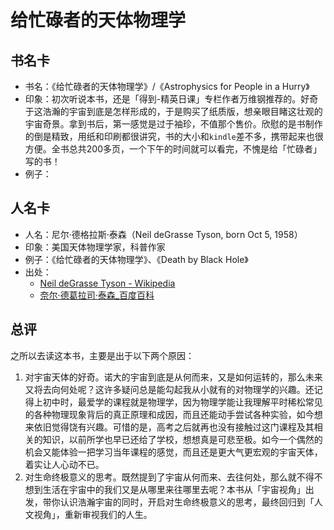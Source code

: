 
# 给忙碌者的天体物理学

## 书名卡
- 书名：《给忙碌者的天体物理学》/《Astrophysics for People in a Hurry》
- 印象：初次听说本书，还是「得到-精英日课」专栏作者万维钢推荐的。好奇于这浩瀚的宇宙到底是怎样形成的，于是购买了纸质版，想亲眼目睹这壮观的宇宙奇景。拿到书后，第一感觉是过于袖珍，不值那个售价。欣慰的是书制作的倒是精致，用纸和印刷都很讲究，书的大小和`kindle`差不多，携带起来也很方便。全书总共200多页，一个下午的时间就可以看完，不愧是给「忙碌者」写的书！
- 例子：

## 人名卡
- 人名：尼尔·德格拉斯·泰森（Neil deGrasse Tyson, born Oct 5, 1958）
- 印象：美国天体物理学家，科普作家
- 例子：《给忙碌者的天体物理学》、《Death by Black Hole》
- 出处：
	- [Neil deGrasse Tyson - Wikipedia][1]
	- [奈尔·德葛拉司·泰森_百度百科][2]

## 总评

之所以去读这本书，主要是出于以下两个原因：
1. 对宇宙天体的好奇。诺大的宇宙到底是从何而来，又是如何运转的，那么未来又将去向何处呢？这许多疑问总是能勾起我从小就有的对物理学的兴趣。还记得上初中时，最爱学的课程就是物理学，因为物理学能让我理解平时稀松常见的各种物理现象背后的真正原理和成因，而且还能动手尝试各种实验，如今想来依旧觉得饶有兴趣。可惜的是，高考之后就再也没有接触过这门课程及其相关的知识，以前所学也早已还给了学校，想想真是可悲至极。如今一个偶然的机会又能体验一把学习当年课程的感觉，而且还是更大气更宏观的宇宙天体，着实让人心动不已。
2. 对生命终极意义的思考。既然提到了宇宙从何而来、去往何处，那么就不得不想到生活在宇宙中的我们又是从哪里来往哪里去呢？本书从「宇宙视角」出发，带你认识浩瀚宇宙的同时，开启对生命终极意义的思考，最终回归到「人文视角」，重新审视我们的人生。

[1]:	https://en.wikipedia.org/wiki/Neil_deGrasse_Tyson
[2]:	https://baike.baidu.com/item/%E5%A5%88%E5%B0%94%C2%B7%E5%BE%B7%E8%91%9B%E6%8B%89%E5%8F%B8%C2%B7%E6%B3%B0%E6%A3%AE/7282085?fr=aladdin
